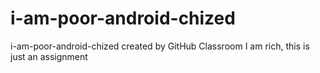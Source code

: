 # i-am-poor-android-chized
i-am-poor-android-chized created by GitHub Classroom
I am rich, this is just an assignment
